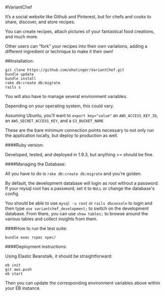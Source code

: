 #VariantChef

It’s a social website like Github and Pinterest, but for chefs and cooks to share, discover, and store recipes.

You can create recipes, attach pictures of your fantastical food creations, and much more.

Other users can “fork” your recipes into their own variations, adding a different ingredient or technique to make it their own!

##Installation:

```
git clone https://github.com/ehotinger/VariantChef.git
bundle update
bundle install
rake db:create db:migrate
rails s
```

You will also have to manage several environment variables. 

Depending on your operating system, this could vary.

Assuming Ubuntu, you'll want to `export key="value"` an `AWS_ACCESS_KEY_ID`, an `AWS_SECRET_ACCESS_KEY`, and a `S3_BUCKET_NAME`

These are the bare minimum connection points necessary to not only run the application locally, but deploy to production as well.

####Ruby version:

Developed, tested, and deployed in 1.9.3, but anything >= should be fine.

####Managing the Database:

All you have to do is `rake db:create db:migrate` and you're golden.

By default, the development database will login as root without a password. If your mysql root has a password, set it to `NULL` or change the database's config.

You should be able to use `mysql -u root` or `rails dbconsole` to login and then type `use variantchef_development;` to switch on the development database. From there, you can use `show tables;` to browse around the various tables and collect insights from them.


####How to run the test suite:

```
bundle exec rspec spec/
```

####Deployment instructions:

Using Elastic Beanstalk, it should be straightforward:

```
eb init
git aws.push
eb start
```

Then you can update the corresponding environment variables above within your EB instance.
